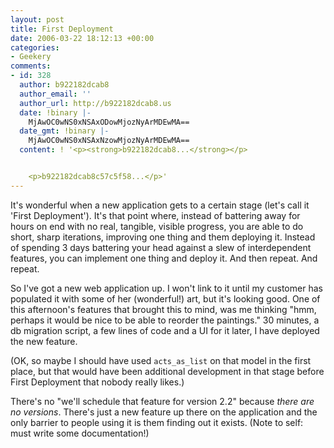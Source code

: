 ```yaml
---
layout: post
title: First Deployment
date: 2006-03-22 18:12:13 +00:00
categories:
- Geekery
comments:
- id: 328
  author: b922182dcab8
  author_email: ''
  author_url: http://b922182dcab8.us
  date: !binary |-
    MjAwOC0wNS0xNSAxODowMjozNyArMDEwMA==
  date_gmt: !binary |-
    MjAwOC0wNS0xNSAxNzowMjozNyArMDEwMA==
  content: ! '<p><strong>b922182dcab8...</strong></p>


    <p>b922182dcab8c57c5f58...</p>'
---
```

It's wonderful when a new application gets to a certain stage (let's call it 'First Deployment').  It's that point where, instead of battering away for hours on end with no real, tangible, visible progress, you are able to do short, sharp iterations, improving one thing and them deploying it.  Instead of spending 3 days battering your head against a slew of interdependent features, you can implement one thing and deploy it.  And then repeat.  And repeat.

So I've got a new web application up.  I won't link to it until my customer has populated it with some of her (wonderful!) art, but it's looking good.  One of this afternoon's features that brought this to mind, was me thinking "hmm, perhaps it would be nice to be able to reorder the paintings."  30 minutes, a db migration script, a few lines of code and a UI for it later, I have deployed the new feature.

(OK, so maybe I should have used `acts_as_list` on that model in the first place, but that would have been additional development in that stage before First Deployment that nobody really likes.)

There's no "we'll schedule that feature for version 2.2" because *there are no versions*.  There's just a new feature up there on the application and the only barrier to people using it is them finding out it exists.  (Note to self: must write some documentation!)
